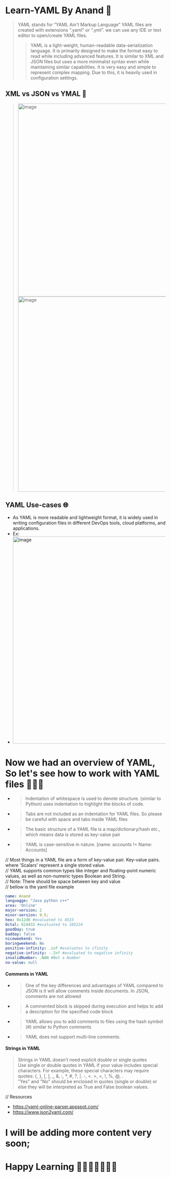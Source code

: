 # Learn-YAML By Anand 🥷
> YAML stands for “YAML Ain't Markup Language”
> YAML files are created with extensions “.yaml” or “.yml”. we can use any IDE or text editor to open/create YAML files. 
> > YAML is a light-weight, human-readable data-serialization language. It is primarily designed to make the format easy to read while including advanced features. It is similar to XML and JSON files but uses a more minimalist syntax even while maintaining similar capabilities.
> > It is very easy and simple to represent complex mapping. Due to this, it is heavily used in configuration settings.

## XML vs JSON vs YMAL 🤖
> <img width="605" alt="image" src="https://github.com/Akashay-Anand/Learn-YAML/assets/82114930/2993f3c4-f7ba-4a09-836b-6f25a93fbed3">
> <img width="612" alt="image" src="https://github.com/Akashay-Anand/Learn-YAML/assets/82114930/4c3bb5e6-6239-4666-b1a5-f356b5701839">

## YAML Use-cases 🌐

* As YAML is more readable and lightweight format, it is widely used in writing configuration files in different DevOps tools, cloud platforms, and applications.
* Ex:
* <img width="650" alt="image" src="https://github.com/Akashay-Anand/Learn-YAML/assets/82114930/6f127d3f-d89a-4a4e-8877-00167411c16f">

# Now we had an overview of YAML, So let's see how to work with YAML files 🧑🏻‍💻

* > Indentation of whitespace is used to denote structure. (similar to Python) uses indentation to highlight the blocks of code.
* > Tabs are not included as an indentation for YAML files. So please be careful with space and tabs inside YAML files
* > The basic structure of a YAML file is a map/dictionary/hash etc., which means data is stored as key-value pair
* > YAML is case-sensitive in nature. [name: accounts != Name: Accounts]


// Most things in a YAML file are a form of key-value pair. Key-value pairs. where 'Scalars' represent a single stored value.   
// YAML supports common types like integer and floating-point numeric values, as well as non-numeric types Boolean and String.  
// Note: There should be space between key and value   
// bellow is the yaml file example   

``` .yml
name: Anand
languagge: "Java python c++"
area: 'Online'
major-version: 2
minor-version: 9.5;
hex: 0x12d6 #evaluated to 4533
Octal: 624432 #evaluated to 105224
goodDay: true
badday: false
niceweekend: Yes
boringweekend: No
positive-infinity: .inf #evaluates to ifinity
negative-infinity: -.Inf #evaluated to negative infinity
invalidNumber: .NAN #Not a Number
no-value: null
```

#### Comments in YAML
* > One of the key differences and advantages of YAML compared to JSON is it will allow comments inside documents. In JSON, comments are not allowed
* > A commented block is skipped during execution and helps to add a description for the specified code block
* > YAML allows you to add comments to files using the hash symbol (#) similar to Python comments
* > YAML does not support multi-line comments. 


#### Strings in YAML
> Strings in YAML doesn’t need explicit double or single quotes   
> Use single or double quotes in YAML if your value includes special characters. For example, these special characters may require quotes: {, }, [, ], ,, &, :, *, #, ?, |. -, <. >, =, !, %, @, \.  
> "Yes" and "No" should be enclosed in quotes (single or double) or else they will be interpreted as True and False boolean values.  



// Resources
* https://yaml-online-parser.appspot.com/
* https://www.json2yaml.com/



# I will be adding more content very soon;
# Happy Learning 🧑🏻‍💻🥷👩🏻‍🚀
